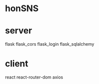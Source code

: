 # honSNS

# server
flask
flask_cors
flask_login
flask_sqlalchemy

# client
react
react-router-dom
axios